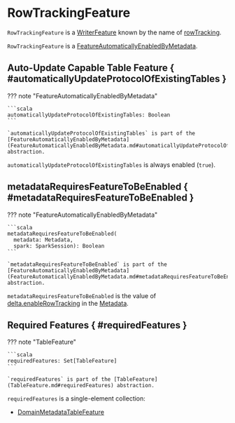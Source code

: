 # RowTrackingFeature

`RowTrackingFeature` is a [WriterFeature](WriterFeature.md) known by the name of [rowTracking](WriterFeature.md#name).

`RowTrackingFeature` is a [FeatureAutomaticallyEnabledByMetadata](FeatureAutomaticallyEnabledByMetadata.md).

## Auto-Update Capable Table Feature { #automaticallyUpdateProtocolOfExistingTables }

??? note "FeatureAutomaticallyEnabledByMetadata"

    ```scala
    automaticallyUpdateProtocolOfExistingTables: Boolean
    ```

    `automaticallyUpdateProtocolOfExistingTables` is part of the [FeatureAutomaticallyEnabledByMetadata](FeatureAutomaticallyEnabledByMetadata.md#automaticallyUpdateProtocolOfExistingTables) abstraction.

`automaticallyUpdateProtocolOfExistingTables` is always enabled (`true`).

## metadataRequiresFeatureToBeEnabled { #metadataRequiresFeatureToBeEnabled }

??? note "FeatureAutomaticallyEnabledByMetadata"

    ```scala
    metadataRequiresFeatureToBeEnabled(
      metadata: Metadata,
      spark: SparkSession): Boolean
    ```

    `metadataRequiresFeatureToBeEnabled` is part of the [FeatureAutomaticallyEnabledByMetadata](FeatureAutomaticallyEnabledByMetadata.md#metadataRequiresFeatureToBeEnabled) abstraction.

`metadataRequiresFeatureToBeEnabled` is the value of [delta.enableRowTracking](../DeltaConfigs.md#ROW_TRACKING_ENABLED) in the [Metadata](../DeltaConfig.md#fromMetaData).

## Required Features { #requiredFeatures }

??? note "TableFeature"

    ```scala
    requiredFeatures: Set[TableFeature]
    ```

    `requiredFeatures` is part of the [TableFeature](TableFeature.md#requiredFeatures) abstraction.

`requiredFeatures` is a single-element collection:

* [DomainMetadataTableFeature](DomainMetadataTableFeature.md)
